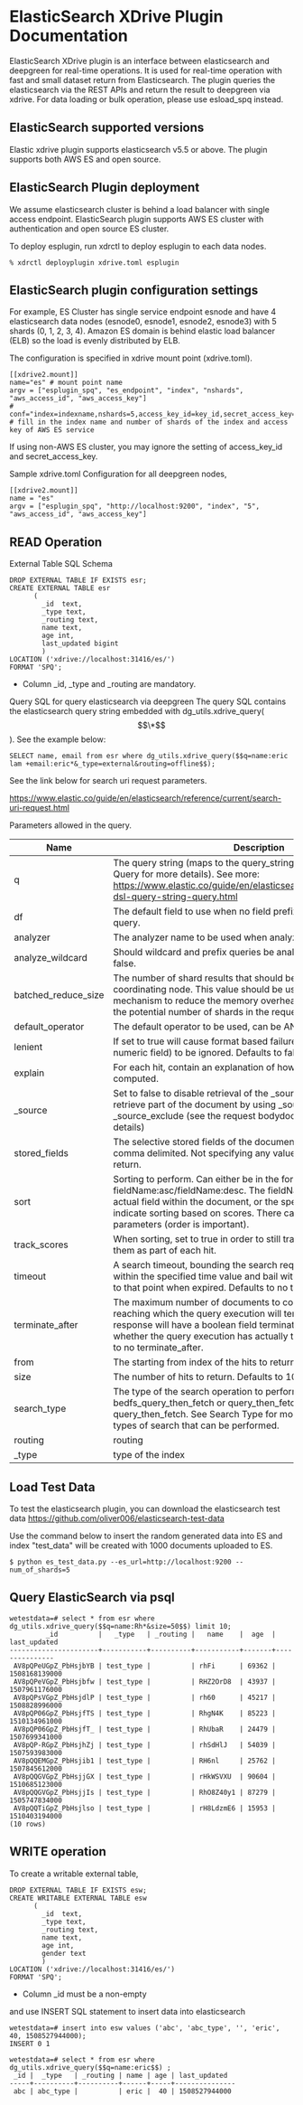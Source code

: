 ElasticSearch XDrive Plugin Documentation
=========================================

ElasticSearch XDrive plugin is an interface between elasticsearch and deepgreen for real-time operations.  It is used for real-time operation with fast and small dataset return from Elasticsearch.  The plugin queries the elasticsearch via the REST APIs and return the result to deepgreen via xdrive.  For data loading or bulk operation, please use esload_spq instead.

ElasticSearch supported versions
--------------------------------
Elastic xdrive plugin supports elasticsearch v5.5 or above.  The plugin supports both AWS ES and open source.  

ElasticSearch Plugin deployment 
-------------------------------
We assume elasticsearch cluster is behind a load balancer with single access endpoint.  ElasticSearch plugin supports AWS ES cluster with authentication and open source ES cluster.

To deploy esplugin, run xdrctl to deploy esplugin to each data nodes.

	% xdrctl deployplugin xdrive.toml esplugin

ElasticSearch plugin configuration settings
-------------------------------------------
For example, ES Cluster has single service endpoint esnode and have 4 elasticsearch data nodes (esnode0, esnode1, esnode2, esnode3) with 5 shards (0, 1, 2, 3, 4).  Amazon ES domain is behind elastic load balancer (ELB) so the load is evenly distributed by ELB.   

The configuration is specified in xdrive mount point (xdrive.toml).
```
[[xdrive2.mount]]
name="es" # mount point name
argv = ["esplugin_spq", "es_endpoint", "index", "nshards", "aws_access_id", "aws_access_key"]
# conf="index=indexname,nshards=5,access_key_id=key_id,secret_access_key=secret"  # fill in the index name and number of shards of the index and access key of AWS ES service
```

If using non-AWS ES cluster, you may ignore the setting of access_key_id and secret_access_key.

Sample xdrive.toml Configuration for all deepgreen nodes,
```
[[xdrive2.mount]]
name = "es"
argv = ["esplugin_spq", "http://localhost:9200", "index", "5", "aws_access_id", "aws_access_key"]
```



READ Operation
--------------
External Table SQL Schema

```
DROP EXTERNAL TABLE IF EXISTS esr;
CREATE EXTERNAL TABLE esr
      (
        _id  text,
        _type text,
        _routing text,
        name text,
        age int,
        last_updated bigint
        )
LOCATION ('xdrive://localhost:31416/es/')
FORMAT 'SPQ';
```

* Column \_id, \_type and \_routing are mandatory.

Query SQL for query elasticsearch via deepgreen
The query SQL contains the elasticsearch query string embedded with dg\_utils.xdrive\_query($$\*$$).  See the example below:

```
SELECT name, email from esr where dg_utils.xdrive_query($$q=name:eric lam +email:eric*&_type=external&routing=offline$$);
```


See the link below for search uri request parameters.

https://www.elastic.co/guide/en/elasticsearch/reference/current/search-uri-request.html

Parameters allowed in the query.

| Name  | Description |
|-------|-------------|
| q  | The query string (maps to the query_string query, seeQuery String Query for more details).  See more: https://www.elastic.co/guide/en/elasticsearch/reference/5.6/query-dsl-query-string-query.html |
| df | The default field to use when no field prefix is defined within the query. |
| analyzer | The analyzer name to be used when analyzing the query string. |
| analyze_wildcard | Should wildcard and prefix queries be analyzed or not. Defaults to false. |
| batched_reduce_size | The number of shard results that should be reduced at once on the coordinating node. This value should be used as a protection mechanism to reduce the memory overhead per search request if the potential number of shards in the request can be large. |
| default_operator | The default operator to be used, can be AND or OR. Defaults to OR. |
| lenient | If set to true will cause format based failures (like providing text to a numeric field) to be ignored. Defaults to false. |
| explain | For each hit, contain an explanation of how scoring of the hits was computed. |
| \_source | Set to false to disable retrieval of the \_source field. You can also retrieve part of the document by using \_source\_include & \_source\_exclude (see the request bodydocumentation for more details) |
| stored\_fields | The selective stored fields of the document to return for each hit, comma delimited. Not specifying any value will cause no fields to return. |
| sort | Sorting to perform. Can either be in the form of fieldName, or fieldName:asc/fieldName:desc. The fieldName can either be an actual field within the document, or the special \_score name to indicate sorting based on scores. There can be several sort parameters (order is important). | 
| track\_scores | When sorting, set to true in order to still track scores and return them as part of each hit. |
| timeout | A search timeout, bounding the search request to be executed within the specified time value and bail with the hits accumulated up to that point when expired. Defaults to no timeout. |
| terminate\_after | The maximum number of documents to collect for each shard, upon reaching which the query execution will terminate early. If set, the response will have a boolean field terminated\_early to indicate whether the query execution has actually terminated\_early. Defaults to no terminate\_after. |
| from | The starting from index of the hits to return. Defaults to 0. |
| size | The number of hits to return. Defaults to 10. |
| search\_type | The type of the search operation to perform. Can bedfs\_query\_then\_fetch or query\_then\_fetch. Defaults to query\_then\_fetch. See Search Type for more details on the different types of search that can be performed. | 
| routing | routing  | 
| \_type | type of the index |

Load Test Data
--------------
To test the elasticsearch plugin, you can download the elasticsearch test data https://github.com/oliver006/elasticsearch-test-data

Use the command below to insert the random generated data into ES and index "test_data" will be created with 1000 documents uploaded to ES.

	$ python es_test_data.py --es_url=http://localhost:9200 --num_of_shards=5

Query ElasticSearch via psql
-----------------------------

```
wetestdata=# select * from esr where dg_utils.xdrive_query($$q=name:Rh*&size=50$$) limit 10;
         _id          |   _type   | _routing |   name    |  age  | last_updated  
----------------------+-----------+----------+-----------+-------+---------------
 AV8pQPeUGpZ_PbHsjbYB | test_type |          | rhFi      | 69362 | 1508168139000
 AV8pQPeVGpZ_PbHsjbfw | test_type |          | RHZ2OrD8  | 43937 | 1507961176000
 AV8pQPsVGpZ_PbHsjdlP | test_type |          | rh60      | 45217 | 1508828996000
 AV8pQP06GpZ_PbHsjfTS | test_type |          | RhgN4K    | 85223 | 1510134961000
 AV8pQP06GpZ_PbHsjfT_ | test_type |          | RhUbaR    | 24479 | 1507699341000
 AV8pQP-RGpZ_PbHsjhZj | test_type |          | rhSdHlJ   | 54039 | 1507593983000
 AV8pQQEMGpZ_PbHsjib1 | test_type |          | RH6nl     | 25762 | 1507845612000
 AV8pQQGVGpZ_PbHsjjGX | test_type |          | rHkWSVXU  | 90604 | 1510685123000
 AV8pQQGVGpZ_PbHsjjIs | test_type |          | RhO8Z40y1 | 87279 | 1505747834000
 AV8pQQTiGpZ_PbHsjlso | test_type |          | rH8LdzmE6 | 15953 | 1510403194000
(10 rows)
```


WRITE operation
---------------
To create a writable external table,

```
DROP EXTERNAL TABLE IF EXISTS esw;
CREATE WRITABLE EXTERNAL TABLE esw
      (
        _id  text,
        _type text,
        _routing text,
        name text,
        age int,
        gender text
        )
LOCATION ('xdrive://localhost:31416/es/')
FORMAT 'SPQ';
```
* Column \_id must be a non-empty

and use INSERT SQL statement to insert data into elasticsearch
```
wetestdata=# insert into esw values ('abc', 'abc_type', '', 'eric', 40, 1508527944000);
INSERT 0 1

wetestdata=# select * from esr where dg_utils.xdrive_query($$q=name:eric$$) ;
 _id |  _type   | _routing | name | age | last_updated  
-----+----------+----------+------+-----+---------------
 abc | abc_type |          | eric |  40 | 1508527944000

```


